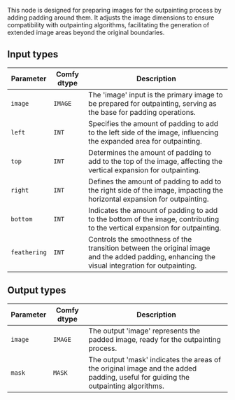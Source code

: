 
This node is designed for preparing images for the outpainting process by adding padding around them. It adjusts the image dimensions to ensure compatibility with outpainting algorithms, facilitating the generation of extended image areas beyond the original boundaries.
## Input types

| Parameter | Comfy dtype | Description |
|-----------|-------------|-------------|
| `image`   | `IMAGE`     | The 'image' input is the primary image to be prepared for outpainting, serving as the base for padding operations. |
| `left`    | `INT`       | Specifies the amount of padding to add to the left side of the image, influencing the expanded area for outpainting. |
| `top`     | `INT`       | Determines the amount of padding to add to the top of the image, affecting the vertical expansion for outpainting. |
| `right`   | `INT`       | Defines the amount of padding to add to the right side of the image, impacting the horizontal expansion for outpainting. |
| `bottom`  | `INT`       | Indicates the amount of padding to add to the bottom of the image, contributing to the vertical expansion for outpainting. |
| `feathering` | `INT` | Controls the smoothness of the transition between the original image and the added padding, enhancing the visual integration for outpainting. |

## Output types

| Parameter | Comfy dtype | Description |
|-----------|-------------|-------------|
| `image`   | `IMAGE`     | The output 'image' represents the padded image, ready for the outpainting process. |
| `mask`    | `MASK`      | The output 'mask' indicates the areas of the original image and the added padding, useful for guiding the outpainting algorithms. |